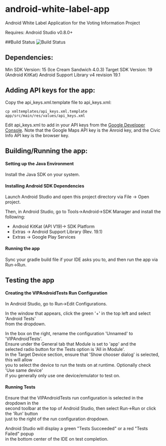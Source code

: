 android-white-label-app
=======================

Android White Label Application for the Voting Information Project

Requires: Android Studio v0.8.0+


##Build Status
![Build Status](https://travis-ci.org/votinginfoproject/android-white-label-app.svg?branch=develop)

Dependencies:
-------------

Min SDK Version: 15 (Ice Cream Sandwich 4.0.3)
Target SDK Version: 19 (Android KitKat)
Android Support Library v4 revision 19.1


Adding API keys for the app:
----------------------------
Copy the api_keys.xml.template file to api_keys.xml: 
```
cp xmltemplates/api_keys.xml.template app/src/main/res/values/api_keys.xml
```
Edit api_keys.xml to add in your API keys from the [Google Developer Console](https://console.developers.google.com).
Note that the Google Maps API key is the Anroid key, and the Civic Info API key is the browser key.


Building/Running the app:
-------------------------

#### Setting up the Java Environment

Install the Java SDK on your system.


#### Installing Android SDK Dependencies

Launch Android Studio and open this project directory via
File -> Open project.

Then, in Android Studio, go to Tools->Android->SDK Manager and
install the following:
  - Android KitKat (API V19)-> SDK Platform
  - Extras -> Android Support Library (Rev. 19.1)
  - Extras -> Google Play Services


#### Running the app

Sync your gradle build file if your IDE asks you to, and then run the app via Run->Run.


Testing the app
---------------

#### Creating the VIPAndroidTests Run Configuration

In Android Studio, go to Run->Edit Configurations.  

In the window that appears, click the green '+' in the top left and select 'Android Tests'  
from the dropdown. 

In the box on the right, rename the configuration 'Unnamed' to 'VIPAndroidTests'.  
Ensure under the General tab that Module is set to 'app' and the  
selected radio button for the Tests option is 'All in Module'.  
In the Target Device section, ensure that 'Show chooser dialog' is selected, this will allow  
you to select the device to run the tests on at runtime.  Optionally check 'Use same device'  
if you generally only use one device/emulator to test on.


#### Running Tests

Ensure that the VIPAndroidTests run configuration is selected in the dropdown in the  
second toolbar at the top of Android Studio, then select Run->Run or click the 'Run' button  
just to the right of the run configuration dropdown.

Android Studio will display a green "Tests Succeeded" or a red "Tests Failed" popup  
in the bottom center of the IDE on test completion.

